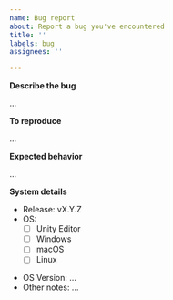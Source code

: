 ```yaml
---
name: Bug report
about: Report a bug you've encountered
title: ''
labels: bug
assignees: ''

---
```


**Describe the bug**
<!-- Provide a clear and concise description of what the bug is and provide screenshots if possible -->
...

**To reproduce**
<!-- Provide steps to reproduce the bug -->
...

**Expected behavior**
<!-- Provide a brief description of what you expected to happen -->
...

**System details**
- Release: vX.Y.Z
- OS:
    - [ ] Unity Editor
    - [ ] Windows
    - [ ] macOS
    - [ ] Linux
<!-- Note your OS version/distribution here if applicable -->
- OS Version: ...
- Other notes: ...

<!-- Add any other information or context about the problem here -->
